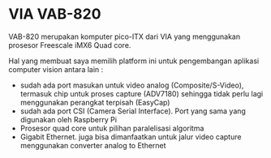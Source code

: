 # VIA VAB-820

VAB-820 merupakan komputer pico-ITX dari VIA yang menggunakan prosesor Freescale iMX6 Quad core.

Hal yang membuat saya memilih platform ini untuk pengembangan aplikasi computer vision antara lain : 
+ sudah ada port masukan untuk video analog (Composite/S-Video), termasuk chip untuk proses capture (ADV7180) sehingga tidak perlu lagi menggunakan perangkat terpisah (EasyCap)
+ sudah ada port CSI (Camera Serial Interface). Port yang sama yang digunakan oleh Raspberry Pi
+ Prosesor quad core untuk pilihan paralelisasi algoritma
+ Gigabit Ethernet. juga bisa dimanfaatkan untuk jalur video capture menggunakan converter analog to Ethernet